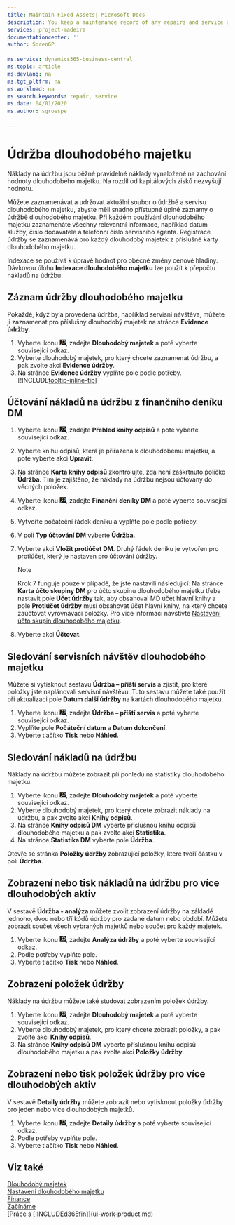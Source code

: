 ```yaml
---
title: Maintain Fixed Assets| Microsoft Docs
description: You keep a maintenance record of any repairs and service on a fixed asset.
services: project-madeira
documentationcenter: ''
author: SorenGP

ms.service: dynamics365-business-central
ms.topic: article
ms.devlang: na
ms.tgt_pltfrm: na
ms.workload: na
ms.search.keywords: repair, service
ms.date: 04/01/2020
ms.author: sgroespe

---
```

# Údržba dlouhodobého majetku
Náklady na údržbu jsou běžné pravidelné náklady vynaložené na zachování hodnoty dlouhodobého majetku. Na rozdíl od kapitálových zisků nezvyšují hodnotu.

Můžete zaznamenávat a udržovat aktuální soubor o údržbě a servisu dlouhodobého majetku, abyste měli snadno přístupné úplné záznamy o údržbě dlouhodobého majetku. Při každém používání dlouhodobého majetku zaznamenáte všechny relevantní informace, například datum služby, číslo dodavatele a telefonní číslo servisního agenta. Registrace údržby se zaznamenává pro každý dlouhodobý majetek z příslušné karty dlouhodobého majetku.

Indexace se používá k úpravě hodnot pro obecné změny cenové hladiny. Dávkovou úlohu **Indexace dlouhodobého majetku** lze použít k přepočtu nákladů na údržbu.

## Záznam údržby dlouhodobého majetku
Pokaždé, když byla provedena údržba, například servisní návštěva, můžete ji zaznamenat pro příslušný dlouhodobý majetek na stránce **Evidence údržby**.

1. Vyberte ikonu ![Žárovky, která otevře funkci Řekněte mi](media/ui-search/search_small.png "Řekněte mi, co chcete dělat"), zadejte **Dlouhodobý majetek** a poté vyberte související odkaz.
2. Vyberte dlouhodobý majetek, pro který chcete zaznamenat údržbu, a pak zvolte akci **Evidence údržby**.
3. Na stránce **Evidence údržby** vyplňte pole podle potřeby. [!INCLUDE[tooltip-inline-tip](includes/tooltip-inline-tip_md.md)]

## Účtování nákladů na údržbu z finančního deníku DM
1. Vyberte ikonu ![Žárovky, která otevře funkci Řekněte mi](media/ui-search/search_small.png "Řekněte mi, co chcete dělat"), zadejte **Přehled knihy odpisů** a poté vyberte související odkaz.
2. Vyberte knihu odpisů, která je přiřazena k dlouhodobému majetku, a poté vyberte akci **Upravit**.
3. Na stránce **Karta knihy odpisů** zkontrolujte, zda není zaškrtnuto políčko **Údržba**. Tím je zajištěno, že náklady na údržbu nejsou účtovány do věcných položek.
4. Vyberte ikonu ![Žárovky, která otevře funkci Řekněte mi](media/ui-search/search_small.png "Řekněte mi, co chcete dělat"), zadejte **Finanční deníky DM** a poté vyberte související odkaz.
5. Vytvořte počáteční řádek deníku a vyplňte pole podle potřeby.
6. V poli **Typ účtování DM** vyberte **Údržba**.
7. Vyberte akci **Vložit protiúčet  DM**. Druhý řádek deníku je vytvořen pro protiúčet, který je nastaven pro účtování údržby.

   > [!NOTE]
   > Krok 7 funguje pouze v případě, že jste nastavili následující: Na stránce **Karta účto skupiny DM** pro účto skupinu dlouhodobého majetku třeba nastavit pole **Účet údržby** tak, aby obsahoval MD účet hlavní knihy a pole **Protiúčet  údržby** musí obsahovat účet hlavní knihy, na který chcete zaúčtovat vyrovnávací položky. Pro více informací navštivte [Nastavení účto skupin dlouhodobého majetku](fa-how-setup-general.md#to-set-up-fixed-asset-posting-groups).
8. Vyberte akci **Účtovat**.

## Sledování servisních návštěv dlouhodobého majetku
Můžete si vytisknout sestavu **Údržba – příští servis** a zjistit, pro které položky jste naplánovali servisní návštěvu. Tuto sestavu můžete také použít při aktualizaci pole **Datum další údržby** na kartách dlouhodobého majetku.

1. Vyberte ikonu ![Žárovky, která otevře funkci Řekněte mi](media/ui-search/search_small.png "Řekněte mi, co chcete dělat"), zadejte **Údržba – příští servis** a poté vyberte související odkaz.
2. Vyplňte pole **Počáteční datum** a **Datum dokončení**.
3. Vyberte tlačítko **Tisk** nebo **Náhled**.

## Sledování nákladů na údržbu
Náklady na údržbu můžete zobrazit při pohledu na statistiky dlouhodobého majetku.

1. Vyberte ikonu ![Žárovky, která otevře funkci Řekněte mi](media/ui-search/search_small.png "Řekněte mi, co chcete dělat"), zadejte **Dlouhodobý majetek** a poté vyberte související odkaz.
2. Vyberte dlouhodobý majetek, pro který chcete zobrazit náklady na údržbu, a pak zvolte akci **Knihy odpisů**.
3. Na stránce **Knihy odpisů DM** vyberte příslušnou knihu odpisů dlouhodobého majetku a pak zvolte akci **Statistika**.
4. Na stránce **Statistika DM** vyberte pole **Údržba**.

Otevře se stránka **Položky údržby** zobrazující položky, které tvoří částku v poli **Údržba**.

## Zobrazení nebo tisk nákladů na údržbu pro více dlouhodobých aktiv
V sestavě **Údržba - analýza** můžete zvolit zobrazení údržby na základě jednoho, dvou nebo tří kódů údržby pro zadané datum nebo období. Můžete zobrazit součet všech vybraných majetků nebo součet pro každý majetek.

1. Vyberte ikonu ![Žárovky, která otevře funkci Řekněte mi](media/ui-search/search_small.png "Řekněte mi, co chcete dělat"), zadejte **Analýza údržby** a poté vyberte související odkaz.
2. Podle potřeby vyplňte pole.
3. Vyberte tlačítko **Tisk** nebo **Náhled**.

## Zobrazení položek údržby
Náklady na údržbu můžete také studovat zobrazením položek údržby.

1. Vyberte ikonu ![Žárovky, která otevře funkci Řekněte mi](media/ui-search/search_small.png "Řekněte mi, co chcete dělat"), zadejte **Dlouhodobý majetek** a poté vyberte související odkaz.
2. Vyberte dlouhodobý majetek, pro který chcete zobrazit položky, a pak zvolte akci **Knihy odpisů**.
3. Na stránce **Knihy odpisů DM** vyberte příslušnou knihu odpisů dlouhodobého majetku a pak zvolte akci **Položky údržby**.

## Zobrazení nebo tisk položek údržby pro více dlouhodobých aktiv
V sestavě **Detaily údržby** můžete zobrazit nebo vytisknout položky údržby pro jeden nebo více dlouhodobých majetků.

1. Vyberte ikonu ![Žárovky, která otevře funkci Řekněte mi](media/ui-search/search_small.png "Řekněte mi, co chcete dělat"), zadejte **Detaily údržby** a poté vyberte související odkaz.
2. Podle potřeby vyplňte pole.
3. Vyberte tlačítko **Tisk** nebo **Náhled**.

## Viz také
[Dlouhodobý majetek](fa-manage.md)  
[Nastavení dlouhodobého majetku](fa-setup.md)  
[Finance](finance.md)  
[Začínáme](product-get-started.md)  
[Práce s [!INCLUDE[d365fin](includes/d365fin_md.md)]](ui-work-product.md)
